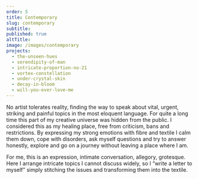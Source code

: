 ```yaml
---
order: 5
title: Contemporary
slug: contemporary
subtitle:
published: true
altTitle:
image: /images/contemporary
projects:
  - the-unseen-hues
  - serendipity-of-man
  - intricate-proportion-no-21
  - vortex-constellation
  - under-crystal-skin
  - decay-in-bloom
  - will-you-ever-love-me
---
```


No artist tolerates reality, finding the way to speak about vital, urgent, striking and painful topics in the most eloquent language. For quite a long time this part of my creative universe was hidden from the public. I considered this as my healing place, free from criticism, bans and restrictions. By expressing my strong emotions with fibre and textile I calm them down, cope with disorders, ask myself questions and try to answer honestly, explore and go on a journey without leaving a place where I am.

For me, this is an expression, intimate conversation, allegory, grotesque. Here I arrange intricate topics I cannot discuss widely, so I “write a letter to myself” simply stitching the issues and transforming them into the textile.
